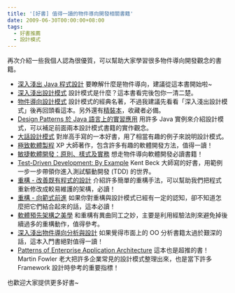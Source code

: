 ```yaml
---
title: '[好書] 值得一讀的物件導向開發相關書籍'
date: 2009-06-30T00:00:00+08:00
tags:
  - 好書推薦
  - 設計模式
---
```


再次介紹一些我個人認為很優質，可以幫助大家學習很多物件導向開發觀念的書籍。

<!-- more -->

* [深入淺出 Java 程式設計](http://tlsj.tenlong.com.tw/WebModule/BookSearch/bookSearchViewAction.do?isbn=9867794605&sid=28153)
要瞭解什麼是物件導向，建議從這本書開始啦~
* [深入淺出設計模式](http://tlsj.tenlong.com.tw/WebModule/BookSearch/bookSearchViewAction.do?isbn=9867794524&sid=32306)
設計模式是什麼？這本書看完後包你一清二楚。
* [物件導向設計模式](http://tlsj.tenlong.com.tw/WebModule/BookSearch/bookSearchViewAction.do?isbn=9572054023&sid=8021)
設計模式的經典名著，不過我建議先看看「深入淺出設計模式」後再回頭看這本。另外還有[精裝本](http://tlsj.tenlong.com.tw/WebModule/BookSearch/bookSearchViewAction.do?isbn=9572054112&sid=10828)，收藏者必備。
* [Design Patterns 於 Java 語言上的實習應用](http://tlsj.tenlong.com.tw/WebModule/BookSearch/bookSearchViewAction.do?isbn=9575278356&sid=26836)
用許多 Java 實例來介紹設計模式，可以補足前面兩本設計模式書籍的實作觀念。
* [大話設計模式](http://tlsj.tenlong.com.tw/WebModule/BookSearch/bookSearchViewAction.do?isbn=9789866761799&sid=49583)
對岸高手寫的一本好書，用了相當有趣的例子來說明設計模式。
* [極致軟體製程](http://tlsj.tenlong.com.tw/WebModule/BookSearch/bookSearchViewAction.do?isbn=9867910311&sid=12245)
XP 大師著作，包含許多有趣的軟體開發方法，值得一讀！
* [敏捷軟體開發：原則、樣式及實務](http://tlsj.tenlong.com.tw/WebModule/BookSearch/bookSearchViewAction.do?isbn=9861541489&sid=26120)
想走物件導向軟體開發必讀書籍！
* [Test-Driven Development: By Example](http://tlsj.tenlong.com.tw/WebModule/BookSearch/bookSearchViewAction.do?isbn=0321146530&sid=15226)
Kent Beck 大師寫的好書，用範例一步一步帶領你進入測試驅動開發 (TDD) 的世界。
* [重構 - 改善既有程式的設計](http://goo.gl/RxLA)
介紹許多簡單的重構手法，可以幫助我們把程式重新修改成較易維護的架構，必讀！
* [重構 - 向範式前進](http://goo.gl/01kR)
如果你對重構與設計模式已經有一定的認知，卻不知道怎麼把它們結合起來的話，這本必讀！
* [軟體預先架構之美學](http://tlsj.tenlong.com.tw/WebModule/BookSearch/bookSearchViewAction.do?isbn=9867794702&sid=29190)
和重構有異曲同工之妙，主要是利用經驗法則來避免掉後續過多的重構動作，值得參考。
* [深入淺出物件導向分析與設計](http://www.oreilly.com.tw/product2_java.php?id=a210)
如果覺得市面上的 OO 分析書籍太過於艱深的話，這本入門書絕對值得一讀！
* [Patterns of Enterprise Application Architecture](http://tlsj.tenlong.com.tw/WebModule/BookSearch/bookSearchViewAction.do?isbn=0321127420&sid=14658)
這本也是超推的書！ Martin Fowler 老大把許多企業常見的設計模式整理出來，也是當下許多 Framework 設計時參考的重要指標！


也歡迎大家提供更多好書~
